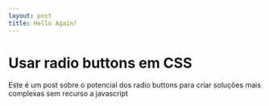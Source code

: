 ```yaml
---
layout: post
title: Hello Again!
---
```


# Usar radio buttons em CSS

Este é um post sobre o potencial dos radio buttons para criar soluções mais complexas sem recurso a javascript
